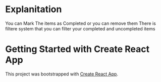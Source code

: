 
# Explanitation
You can Mark The items as Completed or you can remove them
There is filtere system that you can filter your completed and uncompleted items


# Getting Started with Create React App

This project was bootstrapped with [Create React App](https://github.com/facebook/create-react-app).



